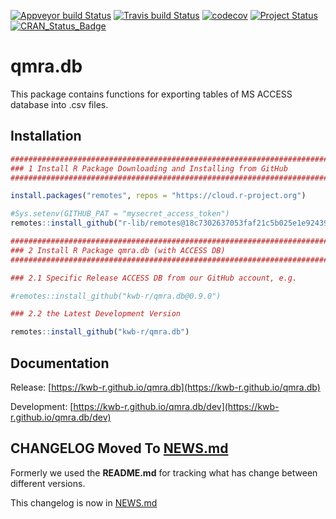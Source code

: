 [![Appveyor build Status](https://ci.appveyor.com/api/projects/status/github/KWB-R/qmra.db?branch=master&svg=true)](https://ci.appveyor.com/project/KWB-R/qmra-db/branch/master)
[![Travis build Status](https://travis-ci.org/KWB-R/qmra.db.svg?branch=master)](https://travis-ci.org/KWB-R/qmra.db)
[![codecov](https://codecov.io/github/KWB-R/qmra.db/branch/master/graphs/badge.svg)](https://codecov.io/github/KWB-R/qmra.db)
[![Project Status](https://img.shields.io/badge/lifecycle-maturing-blue.svg)](https://www.tidyverse.org/lifecycle/#maturing)
[![CRAN_Status_Badge](https://www.r-pkg.org/badges/version/qmra.db)]()

# qmra.db

This package contains functions for exporting
tables of MS ACCESS database into .csv files.

## Installation

```r
###############################################################################
### 1 Install R Package Downloading and Installing from GitHub
###############################################################################

install.packages("remotes", repos = "https://cloud.r-project.org")

#Sys.setenv(GITHUB_PAT = "mysecret_access_token")
remotes::install_github("r-lib/remotes@18c7302637053faf21c5b025e1e9243962db1bdc")

###############################################################################
### 2 Install R Package qmra.db (with ACCESS DB)
###############################################################################

### 2.1 Specific Release ACCESS DB from our GitHub account, e.g.

#remotes::install_github("kwb-r/qmra.db@0.9.0")

### 2.2 the Latest Development Version 

remotes::install_github("kwb-r/qmra.db")  
```

## Documentation

Release: [https://kwb-r.github.io/qmra.db](https://kwb-r.github.io/qmra.db)

Development: [https://kwb-r.github.io/qmra.db/dev](https://kwb-r.github.io/qmra.db/dev)

## CHANGELOG Moved To [NEWS.md](https://github.com/KWB-R/qmra.db/blob/master/NEWS.md)

Formerly we used the **README.md** for tracking what has change between different versions. 

This changelog is now in [NEWS.md](https://github.com/KWB-R/qmra.db/blob/master/NEWS.md)
